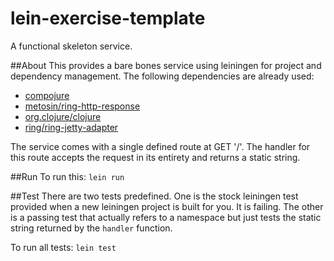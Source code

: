 # lein-exercise-template
A functional skeleton service.

##About
This provides a bare bones service using leiningen for project and
dependency management. The following dependencies are already used:
- [compojure](https://github.com/weavejester/compojure)
- [metosin/ring-http-response](https://github.com/metosin/ring-http-response)
- [org.clojure/clojure](https://github.com/clojure/clojure)
- [ring/ring-jetty-adapter](https://github.com/ring-clojure/ring)

The service comes with a single defined route at GET '/'.
The handler for this route accepts the request in its entirety
and returns a static string.

##Run
To run this: `lein run`

##Test
There are two tests predefined. One is the stock leiningen test provided
when a new leiningen project is built for you. It is failing. The other
is a passing test that actually refers to a namespace but just tests
the static string returned by the `handler` function.

To run all tests: `lein test`
